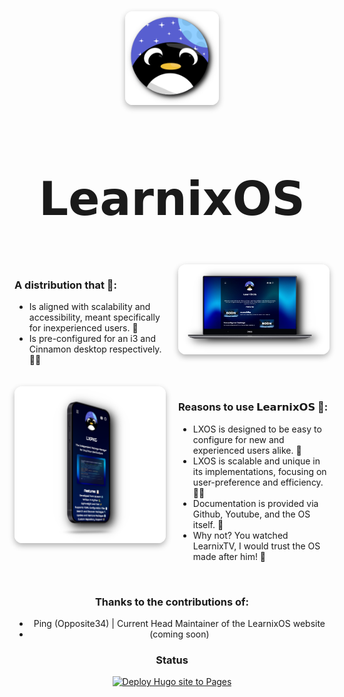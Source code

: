 <div align="center">
  <img src="https://raw.githubusercontent.com/LearnixOS/learnixos.github.io/refs/heads/main/assets/images/logo.png" align="center" alt="Preview" width="150" style="display: block; margin: 0; border-radius: 12px; box-shadow: 0 4px 10px rgba(0, 0, 0, 0.3);">
</div>

<div align="center">
  <h2 style="font-size: 74px;">
    <strong>
      <a href="https://learnixos.github.io/" style="text-decoration: none; color: inherit;">
        𝗟𝗲𝗮𝗿𝗻𝗶𝘅𝗢𝗦
      </a>
    </strong>
  </h2>
</div>

<div style="display: flex; justify-content: space-between;">
  <div style="flex: 1; margin-right: 20px;">
    <h3>A distribution that 🐧:</h3>
    <ul>
      <li>Is aligned with scalability and accessibility, meant specifically for inexperienced users. 🍉</li>
      <li>Is pre-configured for an i3 and Cinnamon desktop respectively. 🧖‍♂️</li>
    </ul>
  </div>

  <div style="flex: 1;">
    <img src="assets/images/laptopframe.png" alt="Preview" width="100%" style="border-radius: 12px; box-shadow: 0 4px 10px rgba(0, 0, 0, 0.3);">
  </div>
</div>

<div style="display: flex; justify-content: space-between; margin-top: 20px;">
  <div style="flex: 1; margin-right: 20px;">
    <img src="assets/images/framephone.png" alt="Preview" width="100%" style="border-radius: 12px; box-shadow: 0 4px 10px rgba(0, 0, 0, 0.3);">
  </div>

  <div style="flex: 1;">
    <h3>Reasons to use 𝗟𝗲𝗮𝗿𝗻𝗶𝘅𝗢𝗦 🐧:</h3>
    <ul>
      <li>LXOS is designed to be easy to configure for new and experienced users alike. 🥝</li>
      <li>LXOS is scalable and unique in its implementations, focusing on user-preference and efficiency. 💆‍♂️</li>
      <li>Documentation is provided via Github, Youtube, and the OS itself. 🎴</li>
      <li>Why not? You watched LearnixTV, I would trust the OS made after him! 🐧</li>
    </ul>
  </div>
</div>

<div align="center" style="margin-top: 40px;">
  <h3>Thanks to the contributions of:</h3>
  <ul>
    <li>Ping (Opposite34) | Current Head Maintainer of the LearnixOS website</li>
    <li>(coming soon)</li>
  </ul>
</div>

<div align="center" style="margin-top: 20px;">
  <h3>Status</h3>
  <a href="https://github.com/LearnixOS/learnixos.github.io/actions/workflows/hugo.yml">
    <img src="https://github.com/LearnixOS/learnixos.github.io/actions/workflows/hugo.yml/badge.svg" alt="Deploy Hugo site to Pages">
  </a>
</div>
